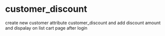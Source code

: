 # customer_discount
create new customer attribute customer_discount and add discount amount and dispalay on list cart page after login
